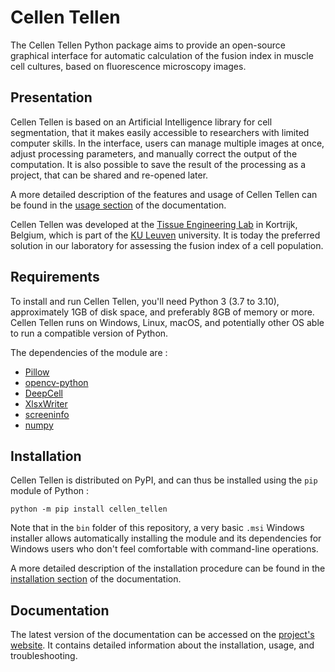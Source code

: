 Cellen Tellen
=============

The Cellen Tellen Python package aims to provide an open-source graphical
interface for automatic calculation of the fusion index in muscle cell 
cultures, based on fluorescence microscopy images.

Presentation
------------

Cellen Tellen is based on an Artificial Intelligence library for cell 
segmentation, that it makes easily accessible to researchers with limited 
computer skills. In the interface, users can manage multiple images at once, 
adjust processing parameters, and manually correct the output of the 
computation. It is also possible to save the result of the processing as a 
project, that can be shared and re-opened later.

A more detailed description of the features and usage of Cellen Tellen can be 
found in the 
[usage section](https://weisledocto.github.io/Cellen-Tellen/usage.html)
of the documentation.

Cellen Tellen was developed at the 
[Tissue Engineering Lab](https://tissueengineering.kuleuven-kulak.be/) in 
Kortrijk, Belgium, which is part of the 
[KU Leuven](https://www.kuleuven.be/kuleuven/) university. It is today the
preferred solution in our laboratory for assessing the fusion index of a cell 
population.

Requirements
------------

To install and run Cellen Tellen, you'll need Python 3 (3.7 to 3.10), 
approximately 1GB of disk space, and preferably 8GB of memory or more. Cellen
Tellen runs on Windows, Linux, macOS, and potentially other OS able to run a
compatible version of Python.

The dependencies of the module are :

- [Pillow](https://python-pillow.org/)
- [opencv-python](https://pypi.org/project/opencv-python/)
- [DeepCell](https://pypi.org/project/DeepCell/)
- [XlsxWriter](https://pypi.org/project/XlsxWriter/)
- [screeninfo](https://pypi.org/project/screeninfo/)
- [numpy](https://numpy.org/)

Installation
------------

Cellen Tellen is distributed on PyPI, and can thus be installed using the `pip` 
module of Python :

```console
python -m pip install cellen_tellen
```

Note that in the `bin` folder of this repository, a very basic `.msi` Windows
installer allows automatically installing the module and its dependencies for
Windows users who don't feel comfortable with command-line operations.

A more detailed description of the installation procedure can be found in the 
[installation section](https://weisledocto.github.io/Cellen-Tellen/installation.html)
of the documentation.

Documentation
-------------

The latest version of the documentation can be accessed on the 
[project's website](https://weisledocto.github.io/Cellen-Tellen/). It contains
detailed information about the installation, usage, and troubleshooting. 

